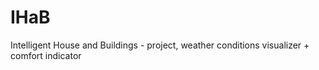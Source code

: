 # IHaB
Intelligent House and Buildings - project, weather conditions visualizer + comfort indicator
